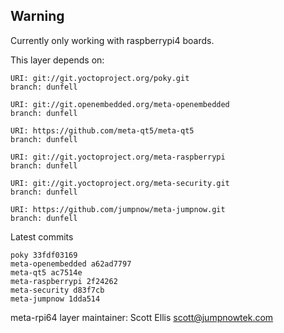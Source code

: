 ## Warning
Currently only working with raspberrypi4 boards.

This layer depends on:

    URI: git://git.yoctoproject.org/poky.git
    branch: dunfell

    URI: git://git.openembedded.org/meta-openembedded
    branch: dunfell

    URI: https://github.com/meta-qt5/meta-qt5
    branch: dunfell

    URI: git://git.yoctoproject.org/meta-raspberrypi
    branch: dunfell

    URI: git://git.yoctoproject.org/meta-security.git
    branch: dunfell

    URI: https://github.com/jumpnow/meta-jumpnow.git
    branch: dunfell

Latest commits

    poky 33fdf03169
    meta-openembedded a62ad7797
    meta-qt5 ac7514e
    meta-raspberrypi 2f24262
    meta-security d83f7cb
    meta-jumpnow 1dda514

meta-rpi64 layer maintainer: Scott Ellis <scott@jumpnowtek.com>

